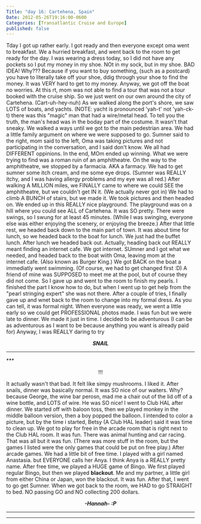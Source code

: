 ```yaml
---
Title: "day 16: Cartehena, Spain"
Date: 2012-05-26T19:16:00-0600
Categories: [Transatlantic Cruise and Europe]
published: false
---
```


Tday I got up rather early. I got ready and then everyone except oma
went to breakfast. We a hurried breakfast, and went back to the room to
get ready for the day. I was wearing a dress today, so I did not have
any pockets so I put my money in my shoe. NOt in my sock, but in my
shoe. BAD IDEA! Why??? Because if you want to buy something, (such as a
postcard) you have to literally take off your shoe, ddig through your
shoe to find the money. It was VERY hard to get to my money. Anyway, we
got off the boat no worries. At this rt, mom was not able to find a tour
that was not a tour booked with the cruise ship. So we just went on our
own around the city of Cartehena. (Cart-uh-hey-nuh) As we walked along
the port's shore, we saw LOTS of boats, and yachts. (NOTE: yacht is
pronounced 'yah-t' not 'yah-ck-t) there was this "magic" man that had a
wire/metal head. To tell you the truth, the man's head was in the boday
part of the costume. It wasn't that sneaky. We walked a ways until we
got to the main pedestrian area. We had a little family argument on
where we were supposed to go. Sumner said to the right, mom said to the
left, Oma was taking pictures and not participating in the conversation,
and I said don't know. We all had DIFFERENT oppinions. In the end, MOm
ended up winning. What we were trying to find was a roman ruin of an
amphitheatre. On the way to the amphitheatre, we stopped by a farmacia.
AKA a farmacy. We had to get sumner some itch cream, and me some eye
drops. (Sumner was REALLY itchy, and I was having allergy problems and
my eye was all red.) After walking A MILLION miles, we FINALLY came to
where we could SEE the amphitheatre, but we couldn't get IN it. (We
actually never got in) We had to climb A BUNCH of stairs, but we made
it. We took pictures and then headed on. We ended up in this REALLY nice
playground. The playground was on a hill where you could see ALL of
Cartehena. It was SO pretty. There were swings, so I swung for at least
45 minutes. (While I was swinging, everyone else was either enjoying the
scenery, or enjoying the breeze.) After that little rest, we headed back
down to the main part of town. It was about time for lunch, so we headed
back to the boat for lunch. We just had the buffet lunch. After lunch we
headed back out. Actually, heading back out REALLY meant finding an
internet cafe. We got internet. SUmner and I got what we needed, and
headed back to the boat wiith Oma, leaving mom at the internet cafe.
(Also known as Burger King.) We got BACK on the boat a immediatly went
swimming. (Of course, we had to get changed first :D) A friend of mine
was SUPPOSED to meet me at the pool, but of course they did not come. So
I gave up and went to the room to finish my pearls. I finished the part
I know how to do, but when I went up to get help from the "pearl
stringing expert" she was not there. After a couple of tries, I finally
gave up and wnet back to the room to change into my formal dress. As you
can tell, it was formal night. When everyone was ready, we went a little
early so we could get PROFESSIONAL photos made. I was fun but we were
late to dinner. We made it just in time. I decided to be adventurous (I
can be as adventurous as I want to be because anything you want is
already paid for) Anyway, I was REALLY daring to try

  

<div align="CENTER">

***SNAIL***

</div>

***  
***<i>

<div align="CENTER">

</div>

</i>

<div align="CENTER">

</div>

<div align="CENTER">

</div>

<div align="CENTER">

!!!

</div>

It actually wasn't that bad. It felt like simpy mushrooms. I liked it.
After snails, dinner was basically normal. It was SO nice of our
waiters. Why? because George, the wine bar perosn, mad me a chair out of
the lid off of a wine bottle, and LOTS of wire. He was SO nice! I went
to Club HAL after dinner. We started off with baloon toss, then we
played monkey in the middle balloon version, then a boy popped the
balloon. I intended to color a picture, but by the time i started, Betsy
(A Club HAL leader) said it was time to clean up. We got to play for
free in the arcade room that is right next to the Club HAL room. It was
fun. There was animal hunting and car racing. That was all but it was
fun. (There was more stuff in the room, but the games I listed were the
only games that could be put on free play.) After arcade games. We had a
little bit of free time. I played with a girl named Anastasia. but
EVERYONE calls her Anya. I think Anya is a REALLY pretty name. After
free time, we played a HUGE game of Bingo. We first played regular
Bingo, but then we played **blackout**. Me and my partner, a little girl
from either China or Japan, won the blackout. It was fun. After that, I
went to go get Sumner. When we got back to the room, we HAD to go
STRAIGHT to bed. NO passing GO and NO collecting 200 dollars.

  

<div align="CENTER">

***-Hannah- :P***

</div>

***  
***

<div align="CENTER">

</div>

<div align="CENTER">

</div>
